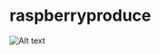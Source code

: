 # raspberryproduce


![Alt text](https://rawgit.com/theloniustrout/raspberryproduce/master/images/pm.png)
